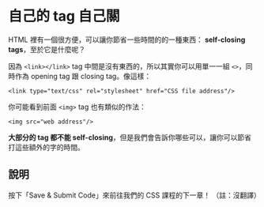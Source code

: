 自己的 tag 自己關
=================

HTML 裡有一個很方便，可以讓你節省一些時間的的一種東西： **self-closing tags**，至於它是什麼呢？


因為 `<link></link>` tag 中間是沒有東西的，所以其實你可以用單一一組 `<>`，同時作為 opening tag 跟 closing tag。像這樣：

```
<link type="text/css" rel="stylesheet" href="CSS file address"/>
```

你可能看到前面 `<img>` tag 也有類似的作法：

```
<img src="web address"/>
```

**大部分的 tag 都不能 self-closing**，但是我們會告訴你哪些可以，讓你可以節省打這些額外的字的時間。

說明
----

按下「Save & Submit Code」來前往我們的 CSS 課程的下一章！
 （註：沒翻譯）
